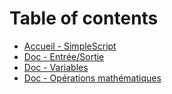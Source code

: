 # Table of contents

* [Accueil - SimpleScript](README.md)
* [Doc - Entrée/Sortie](doc-entree-sortie.md)
* [Doc - Variables](doc-variables.md)
* [Doc - Opérations mathématiques](doc-operations-mathematiques.md)
